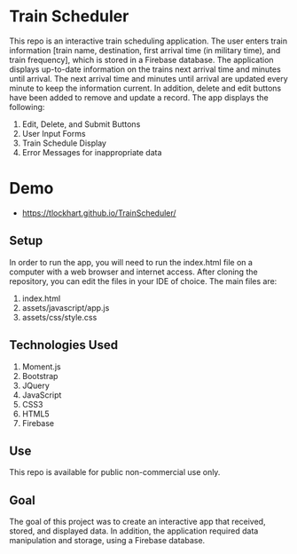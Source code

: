 # Train Scheduler
This repo is an interactive train scheduling application.  The user enters train information [train name, destination, first arrival time (in military time), and train frequency], which is stored in a Firebase database.  The application displays up-to-date information on the trains next arrival time and minutes until arrival.  The next arrival time and minutes until arrival are updated every minute to keep the information current.  In addition, delete and edit buttons have been added to remove and update a record.  The app displays the following:
1. Edit, Delete, and Submit Buttons
1. User Input Forms
1. Train Schedule Display
1. Error Messages for inappropriate data
# Demo
* https://tlockhart.github.io/TrainScheduler/
## Setup
In order to run the app, you will need to run the index.html file on a computer with a web browser and internet access.  After cloning the repository, you can edit the files in your IDE of choice.  The main files are:
1. index.html
1. assets/javascript/app.js
1. assets/css/style.css
## Technologies Used
1. Moment.js
1. Bootstrap
1. JQuery
1. JavaScript
1. CSS3
1. HTML5
1. Firebase
## Use
This repo is available for public non-commercial use only.
## Goal
The goal of this project was to create an interactive app that received, stored, and displayed data.  In addition, the application required data manipulation and storage, using a Firebase database.
